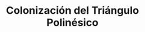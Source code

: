 ﻿---
title: "Colonización del Triángulo Polinésico"
permalink: periodes_648.html
layout: periode
dataInici: 800
dataFi: 1300
sidebar: periodes
pares:
  - 217:
    title: "Edad Media"
    dataInici: "(476)"
    dataFi: "(1453)"

fills:
jocsPrincipals:
jocsEscenaris:
  - title: "Conquest of Paradise"
    bggId: 15954

  - title: "Tahiti:  Clan Warfare, Polynesia 750 AD"
    bggId: 8001
    dataInici: 750
    dataFi: 

  - title: "Maori"
    bggId: 40425
    dataInici: 
    dataFi: 

jocsEpoca:
jocsEpocaEscenaris:
---
